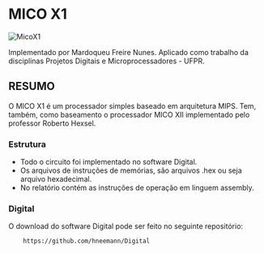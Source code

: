 # MICO X1
![MicoX1](https://user-images.githubusercontent.com/106790959/226206023-23f35f4e-0f8f-455e-98ec-6c080f4bbaa0.png)

Implementado por Mardoqueu Freire Nunes.
Aplicado como trabalho da disciplinas Projetos Digitais e Microprocessadores - UFPR.

## RESUMO
O MICO X1 é um processador simples baseado em arquitetura MIPS. Tem, também, como baseamento o processador MICO XII implementado pelo professor Roberto Hexsel.

### Estrutura
- Todo o circuito foi implementado no software Digital.
- Os arquivos de instruções de memórias, são arquivos .hex ou seja arquivo hexadecimal.
- No relatório contém as instruções de operação em linguem assembly.

### Digital
O download do software Digital pode ser feito no seguinte repositório:
```bash
    https://github.com/hneemann/Digital
```
 
